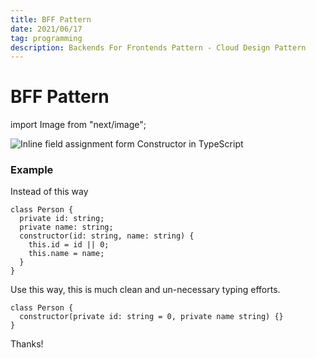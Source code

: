 ```yaml
---
title: BFF Pattern
date: 2021/06/17
tag: programming
description: Backends For Frontends Pattern - Cloud Design Pattern
---
```


# BFF Pattern

import Image from "next/image";

<Image
  src="/images/Inline-field-assignment.svg"
  alt="Inline field assignment form Constructor in TypeScript"
  width={700}
  height={620}
  layout="responsive"
  quality={100}
  className="next-image"
/>

### Example

Instead of this way

```tsx
class Person {
  private id: string;
  private name: string;
  constructor(id: string, name: string) {
    this.id = id || 0;
    this.name = name;
  }
}
```

Use this way, this is much clean and un-necessary typing efforts.

```tsx
class Person {
  constructor(private id: string = 0, private name string) {}
}
```

Thanks!
